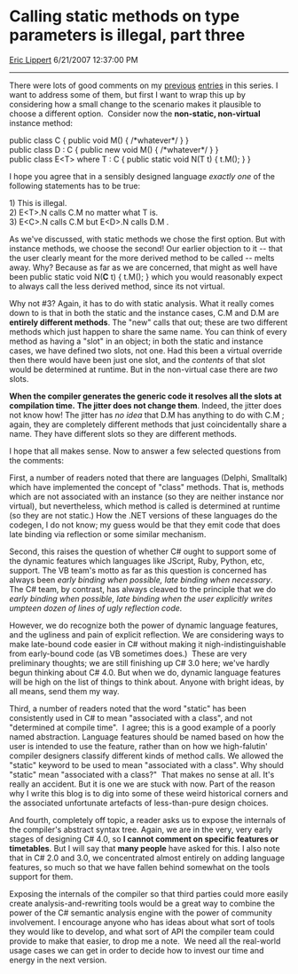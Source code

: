 # Calling static methods on type parameters is illegal, part three

[Eric Lippert](https://social.msdn.microsoft.com/profile/Eric%20Lippert) 6/21/2007 12:37:00 PM

-----

There were lots of good comments on my [previous](http://blogs.msdn.com/ericlippert/archive/2007/06/14/calling-static-methods-on-type-parameters-is-illegal-part-one.aspx) [entries](http://blogs.msdn.com/ericlippert/archive/2007/06/18/calling-static-methods-on-type-parameters-is-illegal-part-two.aspx) in this series. I want to address some of them, but first I want to wrap this up by considering how a small change to the scenario makes it plausible to choose a different option.  Consider now the **non-static, non-virtual** instance method:

 

public class C { public void M() { /\*whatever\*/ } }  
public class D : C { public new void M() { /\*whatever\*/ } }  
public class E\<T\> where T : C { public static void N(T t) { t.M(); } }

I hope you agree that in a sensibly designed language *exactly one* of the following statements has to be true:

1\) This is illegal.  
2\) E\<T\>.N calls C.M no matter what T is.  
3\) E\<C\>.N calls C.M but E\<D\>.N calls D.M .

As we've discussed, with static methods we chose the first option. But with instance methods, we choose the second\! Our earlier objection to it -- that the user clearly meant for the more derived method to be called -- melts away. Why? Because as far as we are concerned, that might as well have been public static void N(**C** t) { t.M(); } which you would reasonably expect to always call the less derived method, since its not virtual.

Why not \#3? Again, it has to do with static analysis. What it really comes down to is that in both the static and the instance cases, C.M and D.M are **entirely different methods**. The "new" calls that out; these are two different methods which just happen to share the same name. You can think of every method as having a "slot" in an object; in both the static and instance cases, we have defined two slots, not one. Had this been a virtual override then there would have been just one slot, and the *contents* of that slot would be determined at runtime. But in the non-virtual case there are *two* slots.

**When the compiler generates the generic code it resolves all the slots at compilation time.** **The jitter does not change them**. Indeed, the jitter does not know how\! The jitter has *no idea* that D.M has anything to do with C.M ; again, they are completely different methods that just coincidentally share a name. They have different slots so they are different methods.

I hope that all makes sense. Now to answer a few selected questions from the comments:

First, a number of readers noted that there are languages (Delphi, Smalltalk) which have implemented the concept of "class" methods. That is, methods which are not associated with an instance (so they are neither instance nor virtual), but nevertheless, which method is called is determined at runtime (so they are not static.) How the .NET versions of these languages do the codegen, I do not know; my guess would be that they emit code that does late binding via reflection or some similar mechanism.

Second, this raises the question of whether C\# ought to support some of the dynamic features which languages like JScript, Ruby, Python, etc, support. The VB team's motto as far as this question is concerned has always been *early binding when possible, late binding when necessary*.  The C\# team, by contrast, has always cleaved to the principle that we do *early binding when possible, late binding when the user explicitly writes umpteen dozen of lines of ugly reflection code.*

However, we do recognize both the power of dynamic language features, and the ugliness and pain of explicit reflection. We are considering ways to make late-bound code easier in C\# without making it nigh-indistinguishable from early-bound code (as VB sometimes does.)  These are very preliminary thoughts; we are still finishing up C\# 3.0 here; we've hardly begun thinking about C\# 4.0. But when we do, dynamic language features will be high on the list of things to think about. Anyone with bright ideas, by all means, send them my way.

Third, a number of readers noted that the word "static" has been consistently used in C\# to mean "associated with a class", and not "determined at compile time".  I agree; this is a good example of a poorly named abstraction. Language features should be named based on how the user is intended to use the feature, rather than on how we high-falutin' compiler designers classify different kinds of method calls. We allowed the "static" keyword to be used to mean "associated with a class". Why should "static" mean "associated with a class?"  That makes no sense at all. It's really an accident. But it is one we are stuck with now. Part of the reason why I write this blog is to dig into some of these weird historical corners and the associated unfortunate artefacts of less-than-pure design choices.

And fourth, completely off topic, a reader asks us to expose the internals of the compiler's abstract syntax tree. Again, we are in the very, very early stages of designing C\# 4.0, so **I cannot comment on specific features or timetables**. But I will say that **many people** have asked for this. I also note that in C\# 2.0 and 3.0, we concentrated almost entirely on adding language features, so much so that we have fallen behind somewhat on the tools support for them.

Exposing the internals of the compiler so that third parties could more easily create analysis-and-rewriting tools would be a great way to combine the power of the C\# semantic analysis engine with the power of community involvement. I encourage anyone who has ideas about what sort of tools they would like to develop, and what sort of API the compiler team could provide to make that easier, to drop me a note.  We need all the real-world usage cases we can get in order to decide how to invest our time and energy in the next version.

